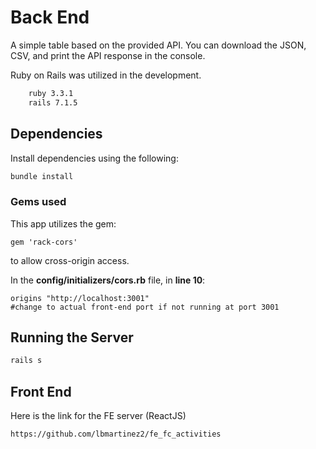 
# Back End

A simple table based on the provided API. You can download the JSON, CSV, and print the API response in the console.

Ruby on Rails was utilized in the development.

```bash
    ruby 3.3.1
    rails 7.1.5
```

## Dependencies

Install dependencies using the following:

```bash
bundle install
```

### Gems used

This app utilizes the gem:

```
gem 'rack-cors'
```

to allow cross-origin access.

In the **config/initializers/cors.rb** file, in **line 10**:

    origins "http://localhost:3001" 
    #change to actual front-end port if not running at port 3001
## Running the Server

```bash
rails s
```

## Front End

Here is the link for the FE server (ReactJS)

```https
https://github.com/lbmartinez2/fe_fc_activities
```

